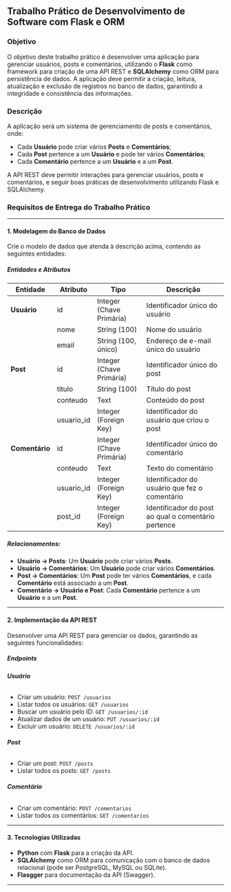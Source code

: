 ## **Trabalho Prático de Desenvolvimento de Software com Flask e ORM**

### **Objetivo**
O objetivo deste trabalho prático é desenvolver uma aplicação para gerenciar usuários, posts e comentários, utilizando o **Flask** como framework para criação de uma API REST e **SQLAlchemy** como ORM para persistência de dados. A aplicação deve permitir a criação, leitura, atualização e exclusão de registros no banco de dados, garantindo a integridade e consistência das informações.

### **Descrição**
A aplicação será um sistema de gerenciamento de posts e comentários, onde:

- Cada **Usuário** pode criar vários **Posts** e **Comentários**;
- Cada **Post** pertence a um **Usuário** e pode ter vários **Comentários**;
- Cada **Comentário** pertence a um **Usuário** e a um **Post**.

A API REST deve permitir interações para gerenciar usuários, posts e comentários, e seguir boas práticas de desenvolvimento utilizando Flask e SQLAlchemy.

### **Requisitos de Entrega do Trabalho Prático**

---

#### **1. Modelagem do Banco de Dados**

Crie o modelo de dados que atenda à descrição acima, contendo as seguintes entidades:

##### **Entidades e Atributos**

| **Entidade** | **Atributo**   | **Tipo**               | **Descrição**                                          |
|--------------|----------------|------------------------|--------------------------------------------------------|
| **Usuário**  | id             | Integer (Chave Primária)| Identificador único do usuário                        |
|              | nome           | String (100)            | Nome do usuário                                        |
|              | email          | String (100, único)     | Endereço de e-mail único do usuário                    |
| **Post**     | id             | Integer (Chave Primária)| Identificador único do post                           |
|              | titulo         | String (100)            | Título do post                                         |
|              | conteudo       | Text                    | Conteúdo do post                                       |
|              | usuario_id     | Integer (Foreign Key)   | Identificador do usuário que criou o post             |
| **Comentário**| id             | Integer (Chave Primária)| Identificador único do comentário                      |
|              | conteudo       | Text                    | Texto do comentário                                    |
|              | usuario_id     | Integer (Foreign Key)   | Identificador do usuário que fez o comentário          |
|              | post_id        | Integer (Foreign Key)   | Identificador do post ao qual o comentário pertence    |

##### **Relacionamentos**:
- **Usuário -> Posts**: Um **Usuário** pode criar vários **Posts**.
- **Usuário -> Comentários**: Um **Usuário** pode criar vários **Comentários**.
- **Post -> Comentários**: Um **Post** pode ter vários **Comentários**, e cada **Comentário** está associado a um **Post**.
- **Comentário -> Usuário e Post**: Cada **Comentário** pertence a um **Usuário** e a um **Post**.

---

#### **2. Implementação da API REST**

Desenvolver uma API REST para gerenciar os dados, garantindo as seguintes funcionalidades:

##### **Endpoints**

###### **Usuário**
- Criar um usuário: `POST /usuarios`
- Listar todos os usuários: `GET /usuarios`
- Buscar um usuário pelo ID: `GET /usuarios/:id`
- Atualizar dados de um usuário: `PUT /usuarios/:id`
- Excluir um usuário: `DELETE /usuarios/:id`

###### **Post**
- Criar um post: `POST /posts`
- Listar todos os posts: `GET /posts`

###### **Comentário**
- Criar um comentário: `POST /comentarios`
- Listar todos os comentários: `GET /comentarios`

---

#### **3. Tecnologias Utilizadas**

- **Python** com **Flask** para a criação da API.
- **SQLAlchemy** como ORM para comunicação com o banco de dados relacional (pode ser PostgreSQL, MySQL ou SQLite).
- **Flasgger** para documentação da API (Swagger).

--- 
